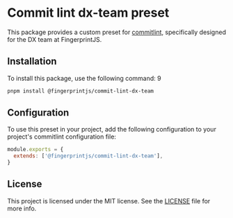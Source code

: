 # Commit lint dx-team preset

This package provides a custom preset
for [commitlint](https://github.com/conventional-changelog/commitlint/tree/master), specifically designed
for the DX team at FingerprintJS.

## Installation

To install this package, use the following command:
9
```bash
pnpm install @fingerprintjs/commit-lint-dx-team
```

## Configuration

To use this preset in your project, add the following configuration to your project's commitlint configuration file:

```js
module.exports = {
  extends: ['@fingerprintjs/commit-lint-dx-team'],
}

```

## License
This project is licensed under the MIT license. See the [LICENSE](https://github.com/fingerprintjs/dx-team-toolkit/blob/main/LICENSE) file for more info.
